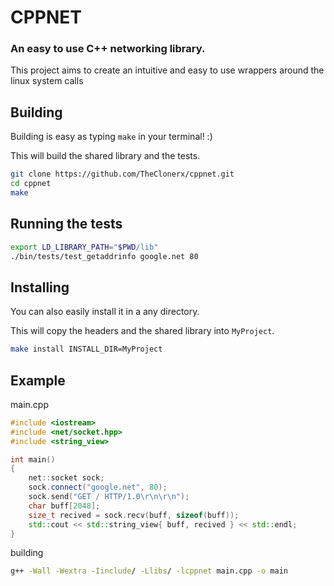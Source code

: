 # CPPNET
### An easy to use C++ networking library.

This project aims to create an intuitive and easy to use wrappers around the linux system calls

## Building
Building is easy as typing `make` in your terminal! :)

This will build the shared library and the tests.
```bash
git clone https://github.com/TheClonerx/cppnet.git
cd cppnet
make
```

## Running the tests
```bash
export LD_LIBRARY_PATH="$PWD/lib"
./bin/tests/test_getaddrinfo google.net 80
```

## Installing
You can also easily install it in a any directory.

This will copy the headers and the shared library into `MyProject`.
```bash
make install INSTALL_DIR=MyProject
```

## Example

main.cpp
```cpp
#include <iostream>
#include <net/socket.hpp>
#include <string_view>

int main()
{
    net::socket sock;
    sock.connect("google.net", 80);
    sock.send("GET / HTTP/1.0\r\n\r\n");
    char buff[2048];
    size_t recived = sock.recv(buff, sizeof(buff));
    std::cout << std::string_view{ buff, recived } << std::endl;
}
```

building
```bash
g++ -Wall -Wextra -Iinclude/ -Llibs/ -lcppnet main.cpp -o main 
```